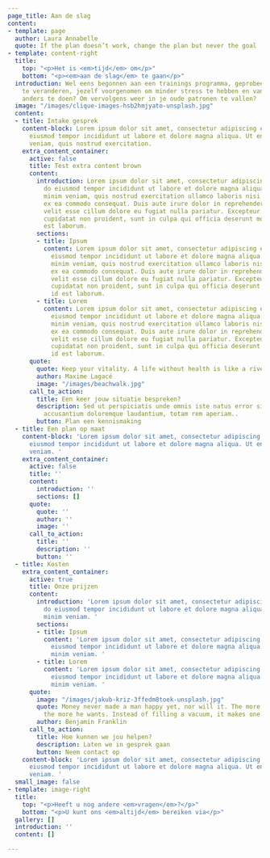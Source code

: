 ```yaml
---
page_title: Aan de slag
content:
- template: page
  author: Laura Annabelle
  quote: If the plan doesn’t work, change the plan but never the goal
- template: content-right
  title:
    top: "<p>Het is <em>tijd</em> om</p>"
    bottom: "<p><em>aan de slag</em> te gaan</p>"
  introduction: Wel eens begonnen aan een trainings programma, geprobeerd je eetpatroon
    te veranderen, jezelf voorgenomen om minder stress te hebben en vanaf nu alles
    anders te doen? Om vervolgens weer in je oude patronen te vallen?
  image: "/images/clique-images-hsb2hmjyato-unsplash.jpg"
  content:
  - title: Intake gesprek
    content-block: Lorem ipsum dolor sit amet, consectetur adipiscing elit, sed do
      eiusmod tempor incididunt ut labore et dolore magna aliqua. Ut enim ad minim
      veniam, quis nostrud exercitation.
    extra_content_container:
      active: false
      title: Test extra content brown
      content:
        introduction: Lorem ipsum dolor sit amet, consectetur adipiscing elit, sed
          do eiusmod tempor incididunt ut labore et dolore magna aliqua. Ut enim ad
          minim veniam, quis nostrud exercitation ullamco laboris nisi ut aliquip
          ex ea commodo consequat. Duis aute irure dolor in reprehenderit in voluptate
          velit esse cillum dolore eu fugiat nulla pariatur. Excepteur sint occaecat
          cupidatat non proident, sunt in culpa qui officia deserunt mollit anim id
          est laborum.
        sections:
        - title: Ipsum
          content: Lorem ipsum dolor sit amet, consectetur adipiscing elit, sed do
            eiusmod tempor incididunt ut labore et dolore magna aliqua. Ut enim ad
            minim veniam, quis nostrud exercitation ullamco laboris nisi ut aliquip
            ex ea commodo consequat. Duis aute irure dolor in reprehenderit in voluptate
            velit esse cillum dolore eu fugiat nulla pariatur. Excepteur sint occaecat
            cupidatat non proident, sunt in culpa qui officia deserunt mollit anim
            id est laborum.
        - title: Lorem
          content: Lorem ipsum dolor sit amet, consectetur adipiscing elit, sed do
            eiusmod tempor incididunt ut labore et dolore magna aliqua. Ut enim ad
            minim veniam, quis nostrud exercitation ullamco laboris nisi ut aliquip
            ex ea commodo consequat. Duis aute irure dolor in reprehenderit in voluptate
            velit esse cillum dolore eu fugiat nulla pariatur. Excepteur sint occaecat
            cupidatat non proident, sunt in culpa qui officia deserunt mollit anim
            id est laborum.
      quote:
        quote: Keep your vitality. A life without health is like a river without water.
        author: Maxime Lagacé
        image: "/images/beachwalk.jpg"
      call_to_action:
        title: Een keer jouw situatie bespreken?
        description: Sed ut perspiciatis unde omnis iste natus error sit voluptatem
          accusantium doloremque laudantium, totam rem aperiam..
        button: Plan een kennismaking
  - title: Een plan op maat
    content-block: 'Lorem ipsum dolor sit amet, consectetur adipiscing elit, sed do
      eiusmod tempor incididunt ut labore et dolore magna aliqua. Ut enim ad minim
      veniam. '
    extra_content_container:
      active: false
      title: ''
      content:
        introduction: ''
        sections: []
      quote:
        quote: ''
        author: ''
        image: ''
      call_to_action:
        title: ''
        description: ''
        button: ''
  - title: Kosten
    extra_content_container:
      active: true
      title: Onze prijzen
      content:
        introduction: 'Lorem ipsum dolor sit amet, consectetur adipiscing elit, sed
          do eiusmod tempor incididunt ut labore et dolore magna aliqua. Ut enim ad
          minim veniam. '
        sections:
        - title: Ipsum
          content: 'Lorem ipsum dolor sit amet, consectetur adipiscing elit, sed do
            eiusmod tempor incididunt ut labore et dolore magna aliqua. Ut enim ad
            minim veniam. '
        - title: Lorem
          content: 'Lorem ipsum dolor sit amet, consectetur adipiscing elit, sed do
            eiusmod tempor incididunt ut labore et dolore magna aliqua. Ut enim ad
            minim veniam. '
      quote:
        image: "/images/jakub-kriz-3ffedm8toek-unsplash.jpg"
        quote: Money never made a man happy yet, nor will it. The more a man has,
          the more he wants. Instead of filling a vacuum, it makes one.
        author: Benjamin Franklin
      call_to_action:
        title: Hoe kunnen we jou helpen?
        description: Laten we in gesprek gaan
        button: Neem contact op
    content-block: 'Lorem ipsum dolor sit amet, consectetur adipiscing elit, sed do
      eiusmod tempor incididunt ut labore et dolore magna aliqua. Ut enim ad minim
      veniam. '
  small_image: false
- template: image-right
  title:
    top: "<p>Heeft u nog andere <em>vragen</em>?</p>"
    bottom: "<p>U kunt ons <em>altijd</em> bereiken via</p>"
  gallery: []
  introduction: ''
  content: []

---
```

